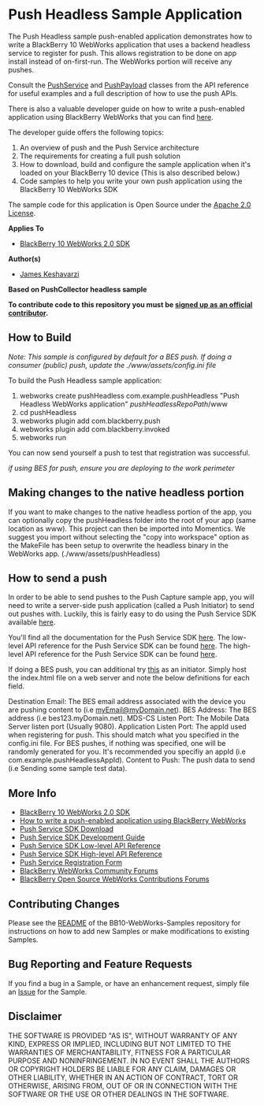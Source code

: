 # Push Headless Sample Application

The Push Headless sample push-enabled application demonstrates how to write a BlackBerry 10 WebWorks application that uses a backend headless service to register for push. This allows registration to be done on app install instead of on-first-run. The WebWorks portion will receive any pushes.

Consult the [PushService](http://developer.blackberry.com/html5/apis/beta/blackberry.push.pushservice.html) and [PushPayload](http://developer.blackberry.com/html5/apis/beta/blackberry.push.pushpayload.html) classes from the API reference for useful examples and a full description of how to use the push APIs.

There is also a valuable developer guide on how to write a push-enabled application using BlackBerry WebWorks that you can find [here](https://developer.blackberry.com/html5/documentation/push_service.html).

The developer guide offers the following topics:

1. An overview of push and the Push Service architecture
2. The requirements for creating a full push solution
3. How to download, build and configure the sample application when it's loaded on your BlackBerry 10 device (This is also described below.)
4. Code samples to help you write your own push application using the BlackBerry 10 WebWorks SDK

The sample code for this application is Open Source under the [Apache 2.0 License](http://www.apache.org/licenses/LICENSE-2.0.html).


**Applies To**

* [BlackBerry 10 WebWorks 2.0 SDK](https://developer.blackberry.com/html5/download/sdk)

**Author(s)**
* [James Keshavarzi](https://github.com/jkeshavarzi)

**Based on PushCollector headless sample**

**To contribute code to this repository you must be [signed up as an official contributor](http://blackberry.github.com/howToContribute.html).**

## How to Build

*Note: This sample is configured by default for a BES push. If doing a consumer (public) push, update the ./www/assets/config.ini file*

To build the Push Headless sample application:

1. webworks create pushHeadless com.example.pushHeadless "Push Headless WebWorks application" *pushHeadlessRepoPath*/www
2. cd pushHeadless
3. webworks plugin add com.blackberry.push
4. webworks plugin add com.blackberry.invoked
5. webworks run

You can now send yourself a push to test that registration was successful.

*if using BES for push, ensure you are deploying to the work perimeter*

## Making changes to the native headless portion

If you want to make changes to the native headless portion of the app, you can optionally copy the pushHeadless folder into the root of your app (same location as www). This project can then be imported into Momentics. We suggest you import without selecting the "copy into workspace" option as the MakeFile has been setup to overwrite the headless binary in the WebWorks app. (./www/assets/pushHeadless)

## How to send a push

In order to be able to send pushes to the Push Capture sample app, you will need to write a server-side push application (called a Push Initiator) to send out pushes with.
Luckily, this is fairly easy to do using the Push Service SDK available [here](https://developer.blackberry.com/services/push).

You'll find all the documentation for the Push Service SDK [here](http://developer.blackberry.com/java/documentation/push_service_sdk.html).
The low-level API reference for the Push Service SDK can be found [here](http://www.blackberry.com/developers/docs/PushServiceSDK1.2/LowLevelAPI).
The high-level API reference for the Push Service SDK can be found [here](http://www.blackberry.com/developers/docs/PushServiceSDK1.2/HighLevelAPI).

If doing a BES push, you can additional try [this](https://github.com/blackberry/BES10-WebWorks/tree/master/SimplePushTest/server) as an initiator.
Simply host the index.html file on a web server and note the below definitions for each field.

Destination Email: The BES email address associated with the device you are pushing content to (i.e myEmail@myDomain.net).
BES Address: The BES address (i.e bes123.myDomain.net).
MDS-CS Listen Port: The Mobile Data Server listen port (Usually 9080).
Application Listen Port: The appId used when registering for push. This should match what you specified in the config.ini file. For BES pushes, if nothing was specified, one will be randomly generated for you. It's recommended you specifiy an appId (i.e com.example.pushHeadlessAppId).
Content to Push: The push data to send (i.e Sending some sample test data).

## More Info

* [BlackBerry 10 WebWorks 2.0 SDK](https://developer.blackberry.com/html5/download/)
* [How to write a push-enabled application using BlackBerry WebWorks](https://developer.blackberry.com/html5/apis/beta/blackberry.push.pushservice.html)
* [Push Service SDK Download](https://developer.blackberry.com/services/push)
* [Push Service SDK Development Guide](http://developer.blackberry.com/java/documentation/push_service_sdk.html)
* [Push Service SDK Low-level API Reference](http://www.blackberry.com/developers/docs/PushServiceSDK1.2/LowLevelAPI)
* [Push Service SDK High-level API Reference](http://www.blackberry.com/developers/docs/PushServiceSDK1.2/HighLevelAPI)
* [Push Service Registration Form](https://www.blackberry.com/profile/?eventId=8121)
* [BlackBerry WebWorks Community Forums](http://supportforums.blackberry.com/t5/Web-and-WebWorks-Development/bd-p/browser_dev)
* [BlackBerry Open Source WebWorks Contributions Forums](http://supportforums.blackberry.com/t5/BlackBerry-WebWorks/bd-p/ww_con)

## Contributing Changes

Please see the [README](https://github.com/blackberry/BB10-WebWorks-Samples) of the BB10-WebWorks-Samples repository for instructions on how to add new Samples or make modifications to existing Samples.


## Bug Reporting and Feature Requests

If you find a bug in a Sample, or have an enhancement request, simply file an [Issue](https://github.com/blackberry/BB10-WebWorks-Samples/issues) for the Sample.

## Disclaimer

THE SOFTWARE IS PROVIDED "AS IS", WITHOUT WARRANTY OF ANY KIND, EXPRESS OR IMPLIED, INCLUDING BUT NOT LIMITED TO THE WARRANTIES OF MERCHANTABILITY, FITNESS FOR A PARTICULAR PURPOSE AND NONINFRINGEMENT. IN NO EVENT SHALL THE AUTHORS OR COPYRIGHT HOLDERS BE LIABLE FOR ANY CLAIM, DAMAGES OR OTHER LIABILITY, WHETHER IN AN ACTION OF CONTRACT, TORT OR OTHERWISE, ARISING FROM, OUT OF OR IN CONNECTION WITH THE SOFTWARE OR THE USE OR OTHER DEALINGS IN THE SOFTWARE.
